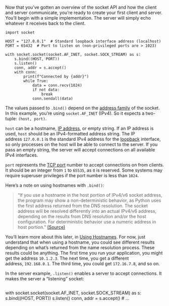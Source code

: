 Now that you’ve gotten an overview of the socket API and how the client and server communicate, you’re ready to create your first client and server. You’ll begin with a simple implementation. The server will simply echo whatever it receives back to the client.

```python3
import socket

HOST = "127.0.0.1"  # Standard loopback interface address (localhost)
PORT = 65432  # Port to listen on (non-privileged ports are > 1023)

with socket.socket(socket.AF_INET, socket.SOCK_STREAM) as s:
    s.bind((HOST, PORT))
    s.listen()
    conn, addr = s.accept()
    with conn:
        print(f"Connected by {addr}")
        while True:
            data = conn.recv(1024)
            if not data:
                break
            conn.sendall(data)

```

The values passed to `.bind()` depend on the [address family](https://realpython.com/python-sockets/#socket-address-families) of the socket. In this example, you’re using `socket.AF_INET` (IPv4). So it expects a two-tuple: `(host, port)`.

`host` can be a hostname, [IP address](https://realpython.com/python-ipaddress-module/), or empty string. If an IP address is used, `host` should be an IPv4-formatted address string. The IP address `127.0.0.1` is the standard IPv4 address for the [loopback](https://en.wikipedia.org/wiki/Localhost) interface, so only processes on the host will be able to connect to the server. If you pass an empty string, the server will accept connections on all available IPv4 interfaces.

`port` represents the [TCP port](https://en.wikipedia.org/wiki/Transmission_Control_Protocol#TCP_ports) number to accept connections on from clients. It should be an integer from `1` to `65535`, as `0` is reserved. Some systems may require superuser privileges if the port number is less than `1024`.

Here’s a note on using hostnames with `.bind()`:

> “If you use a hostname in the host portion of IPv4/v6 socket address, the program may show a non-deterministic behavior, as Python uses the first address returned from the DNS resolution. The socket address will be resolved differently into an actual IPv4/v6 address, depending on the results from DNS resolution and/or the host configuration. For deterministic behavior use a numeric address in host portion.” [(Source)](https://docs.python.org/3/library/socket.html)

You’ll learn more about this later, in [Using Hostnames](https://realpython.com/python-sockets/#using-hostnames). For now, just understand that when using a hostname, you could see different results depending on what’s returned from the name resolution process. These results could be anything. The first time you run your application, you might get the address `10.1.2.3`. The next time, you get a different address, `192.168.0.1`. The third time, you could get `172.16.7.8`, and so on.

In the server example, `.listen()` enables a server to accept connections. It makes the server a “listening” socket:

```python
```
with socket.socket(socket.AF_INET, socket.SOCK_STREAM) as s:
    s.bind((HOST, PORT))
    s.listen()
    conn, addr = s.accept()
    # ...
```
```

